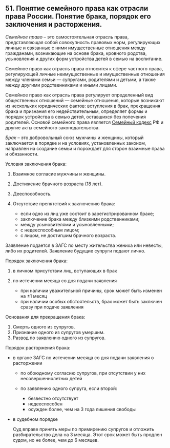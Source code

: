 ﻿## 51. Понятие семейного права как отрасли права России. Понятие брака, порядок его заключения и расторжения.

*Семейное право* – это самостоятельная отрасль права, представляющая собой
совокупность правовых норм, регулирующих личные и связанные с ними
имущественные отношения между гражданами, возникающие на основе брака,
кровного родства, усыновления и других форм устройства детей в семью
на воспитание.

Семейное право как отрасль права относится к сфере частного права, регулирующей
личные неимущественные и имущественные отношения между членами семьи —
супругами, родителями и детьми, а также между другими родственниками
и иными лицами.

Семейное право как отрасль права регулирует определенный вид общественных
отношений — семейные отношения, которые возникают из нескольких юридических
фактов: вступления в брак, прекращения брака и признания его недействительным,
определяет формы и порядок устройства в семью детей, оставшихся без попечения
родителей. Основой семейного права является
[Семейный кодекс](https://zakonrf.info/sk/) РФ и другие акты семейного
законодательства.

*Брак* – это добровольный союз мужчины и женщины, который заключается в порядке
и на условиях, установленных законом, направлен на создание семьи и порождает
для сторон взаимные права и обязанности.

Условия заключения брака:

1.  Взаимное согласие мужчины и женщины.
2.  Достижение брачного возраста (18 лет).
3.  Дееспособность.
4.  Отсутствие препятствий к заключению брака:

	- если одно из лиц уже состоит в зарегистрированном браке;
	- заключение брака между близкими родственниками;
	- между усыновителями и усыновленными; 
	- с недееспособным лицом; 
	- с лицом, не достигшим брачного возраста.

Заявление подается в ЗАГС по месту жительства жениха или невесты,
либо их родителей. Заявление будущие супруги подают лично.

Порядок заключения брака:

1.  в личном присутствии лиц, вступающих в брак
2.  по истечении месяца со дня подачи заявления
	
	- при наличии уважительной причины, срок может быть изменен на ±1 месяц
	- при наличии особых обстоятельств, брак может быть заключен сразу
	  при подаче заявления

Основания для прекращения брака:

1.  Смерть одного из супругов.
2.  Признание одного из супругов умершим.
3.  Развод по заявлению одного из супругов.

Порядок расторжения брака:

-   в органе ЗАГС по истечении месяца со дня подачи заявления о расторжении

	-   по обоюдному согласию супругов, при отсутствии у них несовершеннолетних
	    детей
	-	по заявлению одного супруга, если второй:
	
		- безвестно отсутствует
		- недееспособен
		- осужден более, чем на 3 года лишения свободы

-	в судебном порядке

	Суд вправе принять меры по примирению супругов и отложить разбирательство
	дела на 3 месяца. Этот срок может быть продлен судом, но не более, чем
	до 6 месяцев.
